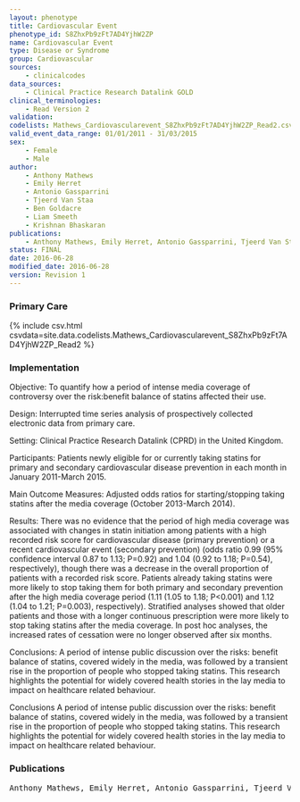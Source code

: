 ```yaml
---
layout: phenotype
title: Cardiovascular Event
phenotype_id: S8ZhxPb9zFt7AD4YjhW2ZP
name: Cardiovascular Event
type: Disease or Syndrome
group: Cardiovascular
sources: 
    - clinicalcodes
data_sources:
    - Clinical Practice Research Datalink GOLD
clinical_terminologies:
    - Read Version 2
validation:
codelists: Mathews_Cardiovascularevent_S8ZhxPb9zFt7AD4YjhW2ZP_Read2.csv
valid_event_data_range: 01/01/2011 - 31/03/2015
sex:
    - Female
    - Male
author:
    - Anthony Mathews
    - Emily Herret
    - Antonio Gassparrini
    - Tjeerd Van Staa
    - Ben Goldacre
    - Liam Smeeth
    - Krishnan Bhaskaran       
publications:
    - Anthony Mathews, Emily Herret, Antonio Gassparrini, Tjeerd Van Staa, Ben Goldacre, Liam Smeeth, Krishnan Bhaskaran, Impact of statin related media coverage on use of statins interrupted time series analysis with UK primary care data. BMJ, 353(i3283),2016.
status: FINAL
date: 2016-06-28
modified_date: 2016-06-28
version: Revision 1
---
```


### Primary Care

{% include csv.html csvdata=site.data.codelists.Mathews_Cardiovascularevent_S8ZhxPb9zFt7AD4YjhW2ZP_Read2 %}

### Implementation

Objective:
To quantify how a period of intense media coverage of controversy over the risk:benefit balance of statins affected their use.

Design:
Interrupted time series analysis of prospectively collected electronic data from primary care.

Setting:
Clinical Practice Research Datalink (CPRD) in the United Kingdom.

Participants:
Patients newly eligible for or currently taking statins for primary and secondary cardiovascular disease prevention in each month in January 2011-March 2015.

Main Outcome Measures:
Adjusted odds ratios for starting/stopping taking statins after the media coverage (October 2013-March 2014).

Results:
There was no evidence that the period of high media coverage was associated with changes in statin initiation among patients with a high recorded risk score for cardiovascular disease (primary prevention) or a recent cardiovascular event (secondary prevention) (odds ratio 0.99 (95% confidence interval 0.87 to 1.13; P=0.92) and 1.04 (0.92 to 1.18; P=0.54), respectively), though there was a decrease in the overall proportion of patients with a recorded risk score. Patients already taking statins were more likely to stop taking them for both primary and secondary prevention after the high media coverage period (1.11 (1.05 to 1.18; P<0.001) and 1.12 (1.04 to 1.21; P=0.003), respectively). Stratified analyses showed that older patients and those with a longer continuous prescription were more likely to stop taking statins after the media coverage. In post hoc analyses, the increased rates of cessation were no longer observed after six months.

Conclusions:
A period of intense public discussion over the risks: benefit balance of statins, covered widely in the media, was followed by a transient rise in the proportion of people who stopped taking statins. This research highlights the potential for widely covered health stories in the lay media to impact on healthcare related behaviour.

Conclusions
A period of intense public discussion over the risks:
benefit balance of statins, covered widely in the media,
was followed by a transient rise in the proportion of people
who stopped taking statins. This research highlights the
potential for widely covered health stories in the lay
media to impact on healthcare related behaviour.
### Publications

<pre>
Anthony Mathews, Emily Herret, Antonio Gassparrini, Tjeerd Van Staa, Ben Goldacre, Liam Smeeth, Krishnan Bhaskaran, Impact of statin related media coverage on use of statins interrupted time series analysis with UK primary care data. BMJ, 353(i3283),2016.
</pre>
